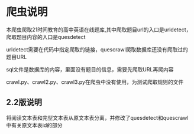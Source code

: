 # 爬虫说明

本爬虫爬取21时间教育的高中英语在线题库,其中爬取题目url的入口是urldetect，爬取题目内容的入口是quesdetect

urldetect需要在代码中指定爬取的链接，quescrawl爬取数据库还没有爬取过的题目URL

sql文件是数据库的内容，里面没有题目的信息，需要先爬取URL再爬内容

crawl.py、crawl2.py、crawl3.py在爬虫中没有使用，为测试爬取规则的文件


## 2.2版说明

将阅读文本表和完型文本表从原文本表分离，并修改了quesdetect和quescrawl中有关原文本表id的部分